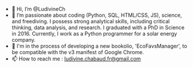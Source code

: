 - 👋 Hi, I’m @LudivineCh
- 👀 I’m passionate about coding (Python, SQL, HTML/CSS, JS), science, and freediving.
     I possess strong analytical skills, including critical thinking, data analysis, and research.
     I graduated with a PhD in Science in 2016.
     Currently, I work as a Python programmer for a solar energy company.
- 🌱 I'm in the process of developing a new bookolio, 'EcoFavsManager', to be compatible with the v3 manifest of Google Chrome.
- 📫 How to reach me : ludivine.chabaud.fr@gmail.com
<!---
LudivineCh/LudivineCh is a ✨ special ✨ repository because its `README.md` (this file) appears on your GitHub profile.
You can click the Preview link to take a look at your changes.
--->
